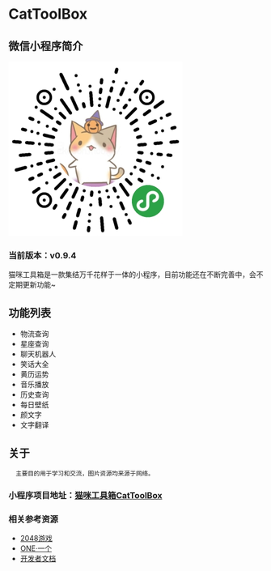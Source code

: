 # CatToolBox
## 微信小程序简介

<img src="img/logo.jpg">

### 当前版本：v0.9.4

猫咪工具箱是一款集结万千花样于一体的小程序，目前功能还在不断完善中，会不定期更新功能~

## 功能列表

- 物流查询
- 星座查询
- 聊天机器人
- 笑话大全
- 黄历运势
- 音乐播放
- 历史查询
- 每日壁纸
- 颜文字
- 文字翻译

## 关于

      主要目的用于学习和交流，图片资源均来源于网络。

### 小程序项目地址：[猫咪工具箱CatToolBox](https://github.com/TangerineSpecter/CatToolBox)

### 相关参考资源

- [2048游戏](https://github.com/gabrielecirulli/2048)
- [ONE·一个](https://github.com/ahonn/weapp-one)
- [开发者文档](https://mp.weixin.qq.com/debug/wxadoc/dev/index.html)